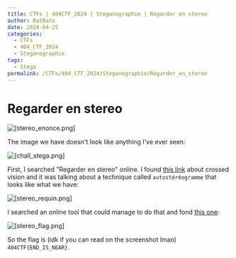 ```yaml
---
title: CTFs | 404CTF_2024 | Steganographie | Regarder en stereo
author: BatBato
date: 2024-04-25
categories:
  - CTFs
  - 404_CTF_2024
  - Steganographie
tags:
  - Stega
permalink: /CTFs/404_CTF_2024/Steganographie/Regarder_en_stereo
---
```


# Regarder en stereo

![[stereo_enonce.png]](https://raw.githubusercontent.com/Nouman404/nouman404.github.io/main/_posts/CTFs/404_CTF_2024/Steganographie/Photos/stereo_enonce.png)


The image we have doesn't look like anything I've ever seen:

![[chall_stega.png]](https://raw.githubusercontent.com/Nouman404/nouman404.github.io/main/_posts/CTFs/404_CTF_2024/Steganographie/Photos/chall_stega.png)

First, I searched "Regarder en stereo" online. I found [this link](https://www.image-en-relief.org/stereo/comment-faire/voir-en-relief/172-vision-croisee-vision-parallele.) about crossed vision and it was talking about  a technique called `autostéréogramme` that looks like what we have:

![[stereo_requin.png]](https://raw.githubusercontent.com/Nouman404/nouman404.github.io/main/_posts/CTFs/404_CTF_2024/Steganographie/Photos/stereo_requin.png)

I searched an online tool that could manage to do that and fond [this one](https://piellardj.github.io/stereogram-solver/):

![[stereo_flag.png]](https://raw.githubusercontent.com/Nouman404/nouman404.github.io/main/_posts/CTFs/404_CTF_2024/Steganographie/Photos/stereo_flag.png)

So the flag is (idk if you can read on the screenshot lmao) `404CTF{END_IS_NEAR}`.
